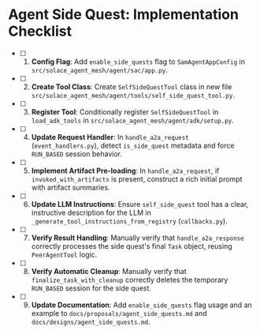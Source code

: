 # Agent Side Quest: Implementation Checklist

- [ ] 1. **Config Flag**: Add `enable_side_quests` flag to `SamAgentAppConfig` in `src/solace_agent_mesh/agent/sac/app.py`.
- [ ] 2. **Create Tool Class**: Create `SelfSideQuestTool` class in new file `src/solace_agent_mesh/agent/tools/self_side_quest_tool.py`.
- [ ] 3. **Register Tool**: Conditionally register `SelfSideQuestTool` in `load_adk_tools` in `src/solace_agent_mesh/agent/adk/setup.py`.
- [ ] 4. **Update Request Handler**: In `handle_a2a_request` (`event_handlers.py`), detect `is_side_quest` metadata and force `RUN_BASED` session behavior.
- [ ] 5. **Implement Artifact Pre-loading**: In `handle_a2a_request`, if `invoked_with_artifacts` is present, construct a rich initial prompt with artifact summaries.
- [ ] 6. **Update LLM Instructions**: Ensure `self_side_quest` tool has a clear, instructive description for the LLM in `_generate_tool_instructions_from_registry` (`callbacks.py`).
- [ ] 7. **Verify Result Handling**: Manually verify that `handle_a2a_response` correctly processes the side quest's final `Task` object, reusing `PeerAgentTool` logic.
- [ ] 8. **Verify Automatic Cleanup**: Manually verify that `finalize_task_with_cleanup` correctly deletes the temporary `RUN_BASED` session for the side quest.
- [ ] 9. **Update Documentation**: Add `enable_side_quests` flag usage and an example to `docs/proposals/agent_side_quests.md` and `docs/designs/agent_side_quests.md`.
